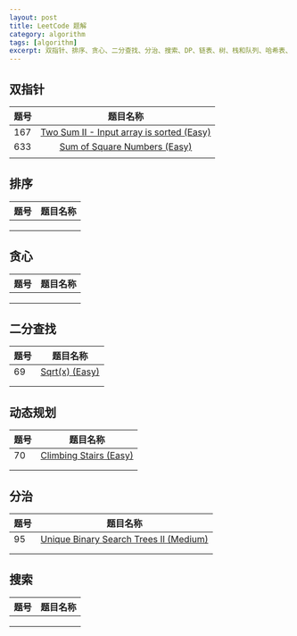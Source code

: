 ```yaml
---
layout: post
title: LeetCode 题解
category: algorithm
tags: [algorithm]
excerpt: 双指针、排序、贪心、二分查找、分治、搜索、DP、链表、树、栈和队列、哈希表、位运算
---
```




## 双指针

| 题号 |                           题目名称                           |
| ---- | :----------------------------------------------------------: |
| 167  | <a href="https://github.com/chenrong108/chenrong108.github.io/blob/master/algorithm/leetcode/167.md" target="_blank">Two Sum II - Input array is sorted (Easy)</a> |
| 633  | <a href="https://github.com/chenrong108/chenrong108.github.io/blob/master/algorithm/leetcode/633.md" target="_blank">Sum of Square Numbers (Easy)</a>                                                              |
|      |                                                              |



## 排序

| 题号 | 题目名称 |
| ---- | -------- |
|      |          |
|      |          |
|      |          |



## 贪心

| 题号 | 题目名称 |
| ---- | -------- |
|      |          |
|      |          |
|      |          |



## 二分查找

| 题号 | 题目名称                                                     |
| ---- | ------------------------------------------------------------ |
| 69   | <a href="https://github.com/chenrong108/chenrong108.github.io/blob/master/algorithm/leetcode/69.md" target="_blank">Sqrt(x) (Easy)</a> |
|      |                                                              |
|      |                                                              |



## 动态规划

| 题号 | 题目名称                                                     |
| ---- | ------------------------------------------------------------ |
| 70   | <a href="https://github.com/chenrong108/chenrong108.github.io/blob/master/algorithm/leetcode/70.md" target="_blank">Climbing Stairs (Easy)</a> |
|      |                                                              |
|      |                                                              |



## 分治

| 题号 | 题目名称                                                     |
| ---- | ------------------------------------------------------------ |
| 95   | <a href="https://github.com/chenrong108/chenrong108.github.io/blob/master/algorithm/leetcode/95.md" target="_blank">Unique Binary Search Trees II (Medium)</a> |
|      |                                                              |
|      |                                                              |



## 搜索

| 题号 | 题目名称 |
| ---- | -------- |
|      |          |
|      |          |
|      |          |

